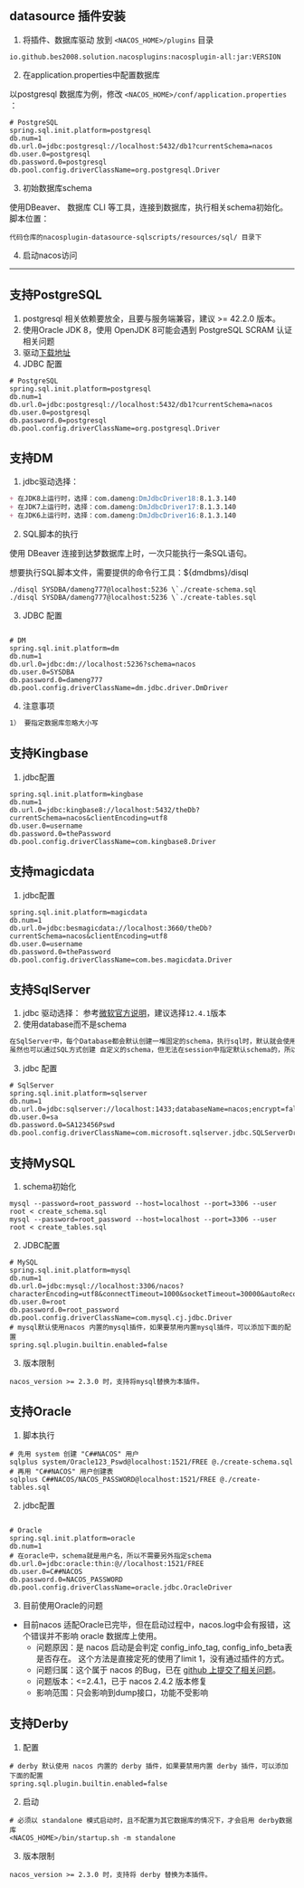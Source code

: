 ## datasource 插件安装
1. 将插件、数据库驱动 放到 `<NACOS_HOME>/plugins` 目录
```text
io.github.bes2008.solution.nacosplugins:nacosplugin-all:jar:VERSION           
```

2. 在application.properties中配置数据库

以postgresql 数据库为例，修改 `<NACOS_HOME>/conf/application.properties` ：
```properties
# PostgreSQL
spring.sql.init.platform=postgresql
db.num=1
db.url.0=jdbc:postgresql://localhost:5432/db1?currentSchema=nacos
db.user.0=postgresql
db.password.0=postgresql
db.pool.config.driverClassName=org.postgresql.Driver
```

3. 初始数据库schema

使用DBeaver、 数据库 CLI 等工具，连接到数据库，执行相关schema初始化。脚本位置：
```text
代码仓库的nacosplugin-datasource-sqlscripts/resources/sql/ 目录下
```
4. 启动nacos访问

---

## 支持PostgreSQL
1. postgresql 相关依赖要放全，且要与服务端兼容，建议 >= 42.2.0 版本。
2. 使用Oracle JDK 8，使用 OpenJDK 8可能会遇到 PostgreSQL SCRAM 认证相关问题
3. 驱动[下载地址](https://mvnrepository.com/artifact/org.postgresql/postgresql)
4. JDBC 配置
```properties
# PostgreSQL
spring.sql.init.platform=postgresql
db.num=1
db.url.0=jdbc:postgresql://localhost:5432/db1?currentSchema=nacos
db.user.0=postgresql
db.password.0=postgresql
db.pool.config.driverClassName=org.postgresql.Driver
```

## 支持DM
1. jdbc驱动选择：
```markdown
+ 在JDK8上运行时，选择：com.dameng:DmJdbcDriver18:8.1.3.140
+ 在JDK7上运行时，选择：com.dameng:DmJdbcDriver17:8.1.3.140
+ 在JDK6上运行时，选择：com.dameng:DmJdbcDriver16:8.1.3.140
```
2. SQL脚本的执行

使用 DBeaver 连接到达梦数据库上时，一次只能执行一条SQL语句。

想要执行SQL脚本文件，需要提供的命令行工具：${dmdbms}/disql

```shell
./disql SYSDBA/dameng777@localhost:5236 \`./create-schema.sql
./disql SYSDBA/dameng777@localhost:5236 \`./create-tables.sql
```
3. JDBC 配置
```properties

# DM
spring.sql.init.platform=dm
db.num=1
db.url.0=jdbc:dm://localhost:5236?schema=nacos
db.user.0=SYSDBA
db.password.0=dameng777
db.pool.config.driverClassName=dm.jdbc.driver.DmDriver

```

4. 注意事项
```markdown
1） 要指定数据库忽略大小写
```


## 支持Kingbase
1. jdbc配置
```properties
spring.sql.init.platform=kingbase
db.num=1
db.url.0=jdbc:kingbase8://localhost:5432/theDb?currentSchema=nacos&clientEncoding=utf8
db.user.0=username
db.password.0=thePassword
db.pool.config.driverClassName=com.kingbase8.Driver
```

## 支持magicdata

1. jdbc配置
```properties
spring.sql.init.platform=magicdata
db.num=1
db.url.0=jdbc:besmagicdata://localhost:3660/theDb?currentSchema=nacos&clientEncoding=utf8
db.user.0=username
db.password.0=thePassword
db.pool.config.driverClassName=com.bes.magicdata.Driver
```


## 支持SqlServer
1. jdbc 驱动选择：
参考[微软官方说明](https://learn.microsoft.com/zh-cn/sql/connect/jdbc/microsoft-jdbc-driver-for-sql-server-support-matrix?view=sql-server-ver16)，建议选择`12.4.1`版本
2. 使用database而不是schema
```markdown
在SqlServer中，每个Database都会默认创建一堆固定的schema，执行sql时，默认就会使用一个名为 dbo的schema。
虽然也可以通过SQL方式创建 自定义的schema，但无法在session中指定默认schema的，所以不要使用schema，而是使用database。
```

3. jdbc 配置
```properties
# SqlServer
spring.sql.init.platform=sqlserver
db.num=1
db.url.0=jdbc:sqlserver://localhost:1433;databaseName=nacos;encrypt=false
db.user.0=sa
db.password.0=SA123456Pswd
db.pool.config.driverClassName=com.microsoft.sqlserver.jdbc.SQLServerDriver
```   

## 支持MySQL

1. schema初始化
```shell
mysql --password=root_password --host=localhost --port=3306 --user root < create_schema.sql
mysql --password=root_password --host=localhost --port=3306 --user root < create_tables.sql
```
2. JDBC配置
```properties
# MySQL
spring.sql.init.platform=mysql
db.num=1
db.url.0=jdbc:mysql://localhost:3306/nacos?characterEncoding=utf8&connectTimeout=1000&socketTimeout=30000&autoReconnect=true&useUnicode=true&useSSL=false&serverTimezone=UTC&allowPublicKeyRetrieval=true&useServerPrepStmts=true&allowPublicKeyRetrieval=true
db.user.0=root
db.password.0=root_password
db.pool.config.driverClassName=com.mysql.cj.jdbc.Driver
# mysql默认使用nacos 内置的mysql插件，如果要禁用内置mysql插件，可以添加下面的配置
spring.sql.plugin.builtin.enabled=false
```
3. 版本限制
```text
nacos_version >= 2.3.0 时，支持将mysql替换为本插件。  
```

## 支持Oracle
1. 脚本执行
```shell
# 先用 system 创建 "C##NACOS" 用户
sqlplus system/Oracle123_Pswd@localhost:1521/FREE @./create-schema.sql
# 再用 "C##NACOS" 用户创建表
sqlplus C##NACOS/NACOS_PASSWORD@localhost:1521/FREE @./create-tables.sql
```
2. jdbc配置
```properties

# Oracle
spring.sql.init.platform=oracle
db.num=1
# 在oracle中，schema就是用户名，所以不需要另外指定schema
db.url.0=jdbc:oracle:thin:@//localhost:1521/FREE
db.user.0=C##NACOS
db.password.0=NACOS_PASSWORD
db.pool.config.driverClassName=oracle.jdbc.OracleDriver
```

3. 目前使用Oracle的问题
  + 目前nacos 适配Oracle已完毕，但在启动过程中，nacos.log中会有报错，这个错误并不影响 oracle 数据库上使用。
    + 问题原因：是 nacos 启动是会判定 config_info_tag, config_info_beta表是否存在。 这个方法是直接定死的使用了limit 1，没有通过插件的方式。
    + 问题归属：这个属于 nacos 的Bug，已在 [github 上提交了相关问题](https://github.com/alibaba/nacos/issues/12569)。
    + 问题版本：<=2.4.1，已于 nacos 2.4.2 版本修复
    + 影响范围：只会影响到dump接口，功能不受影响

## 支持Derby

1. 配置
```properties
# derby 默认使用 nacos 内置的 derby 插件，如果要禁用内置 derby 插件，可以添加下面的配置
spring.sql.plugin.builtin.enabled=false
```
2. 启动
```shell
# 必须以 standalone 模式启动时，且不配置为其它数据库的情况下，才会启用 derby数据库
<NACOS_HOME>/bin/startup.sh -m standalone 
```
3. 版本限制
```text
nacos_version >= 2.3.0 时，支持将 derby 替换为本插件。  
```